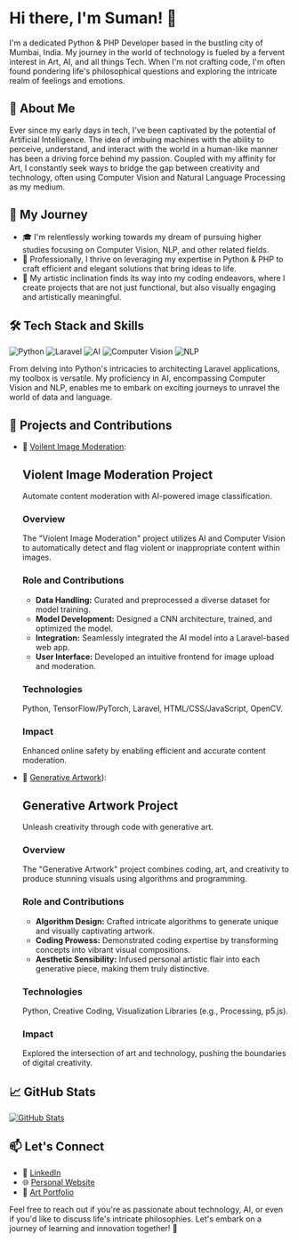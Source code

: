 # Hi there, I'm Suman! 👋

I'm a dedicated Python & PHP Developer based in the bustling city of Mumbai, India. My journey in the world of technology is fueled by a fervent interest in Art, AI, and all things Tech. When I'm not crafting code, I'm often found pondering life's philosophical questions and exploring the intricate realm of feelings and emotions.

## 🌟 About Me

Ever since my early days in tech, I've been captivated by the potential of Artificial Intelligence. The idea of imbuing machines with the ability to perceive, understand, and interact with the world in a human-like manner has been a driving force behind my passion. Coupled with my affinity for Art, I constantly seek ways to bridge the gap between creativity and technology, often using Computer Vision and Natural Language Processing as my medium.

## 🚀 My Journey

- 🎓 I'm relentlessly working towards my dream of pursuing higher studies focusing on Computer Vision, NLP, and other related fields.
- 💼 Professionally, I thrive on leveraging my expertise in Python & PHP to craft efficient and elegant solutions that bring ideas to life.
- 🎨 My artistic inclination finds its way into my coding endeavors, where I create projects that are not just functional, but also visually engaging and artistically meaningful.

## 🛠️ Tech Stack and Skills

![Python](https://img.shields.io/badge/-Python-blue)
![Laravel](https://img.shields.io/badge/-Laravel-red)
![AI](https://img.shields.io/badge/-AI-green)
![Computer Vision](https://img.shields.io/badge/-Computer%20Vision-yellow)
![NLP](https://img.shields.io/badge/-NLP-orange)

From delving into Python's intricacies to architecting Laravel applications, my toolbox is versatile. My proficiency in AI, encompassing Computer Vision and NLP, enables me to embark on exciting journeys to unravel the world of data and language.

## 🔬 Projects and Contributions

- 🚀 [Voilent Image Moderation](https://github.com/sumanxg/Image-Classification):
        
    ## Violent Image Moderation Project
    Automate content moderation with AI-powered image classification.
    
    ### Overview
    The "Violent Image Moderation" project utilizes AI and Computer Vision to automatically detect and flag violent or inappropriate content within images.
    
    ### Role and Contributions
    - **Data Handling:** Curated and preprocessed a diverse dataset for model training.
    - **Model Development:** Designed a CNN architecture, trained, and optimized the model.
    - **Integration:** Seamlessly integrated the AI model into a Laravel-based web app.
    - **User Interface:** Developed an intuitive frontend for image upload and moderation.
    
    ### Technologies
    Python, TensorFlow/PyTorch, Laravel, HTML/CSS/JavaScript, OpenCV.
    
    ### Impact
    Enhanced online safety by enabling efficient and accurate content moderation.

- 🚀 [Generative Artwork](https://github.com/sumanxg/GenART)):

    ## Generative Artwork Project
    Unleash creativity through code with generative art.
    
    ### Overview
    The "Generative Artwork" project combines coding, art, and creativity to produce stunning visuals using algorithms and programming.
    
    ### Role and Contributions
    - **Algorithm Design:** Crafted intricate algorithms to generate unique and visually captivating artwork.
    - **Coding Prowess:** Demonstrated coding expertise by transforming concepts into vibrant visual compositions.
    - **Aesthetic Sensibility:** Infused personal artistic flair into each generative piece, making them truly distinctive.
    
    ### Technologies
    Python, Creative Coding, Visualization Libraries (e.g., Processing, p5.js).
    
    ### Impact
    Explored the intersection of art and technology, pushing the boundaries of digital creativity.

## 📈 GitHub Stats

[![GitHub Stats](https://github-readme-stats.vercel.app/api?username=sumanxg&show_icons=true&theme=dark)](https://github.com/sumanxg)

## 📫 Let's Connect

- 💼 [LinkedIn](https://www.linkedin.com/in/sumanxg)
- 🌐 [Personal Website](https://github.sumanxg.io)
- 🎨 [Art Portfolio](https://www.sumanxg.com)

Feel free to reach out if you're as passionate about technology, AI, or even if you'd like to discuss life's intricate philosophies. Let's embark on a journey of learning and innovation together! 🚀
